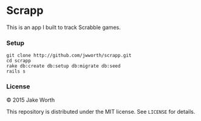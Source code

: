# Scrapp

This is an app I built to track Scrabble games.

### Setup

```
git clone http://github.com/jwworth/scrapp.git
cd scrapp
rake db:create db:setup db:migrate db:seed
rails s
```

### License

&copy; 2015 Jake Worth

This repository is distributed under the MIT license. See `LICENSE` for
details.
